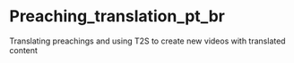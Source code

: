 # Preaching_translation_pt_br
Translating preachings and using T2S to create new videos with translated content
